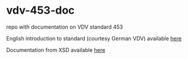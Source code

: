 # vdv-453-doc
repo with documentation on VDV standard 453

English introduction to standard (courtesy German VDV) available [here](https://laidig.github.io/vdv-453-doc/453--ses.pdf)

Documentation from XSD available [here](https://laidig.github.io/vdv-453-doc/VDV453.html)
